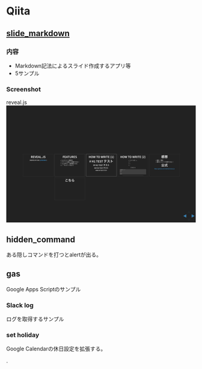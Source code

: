 # Qiita

## [slide_markdown](https://ykhirao.github.io/qiita/slide_markdown/)

### 内容
* Markdown記法によるスライド作成するアプリ等
* 5サンプル

### Screenshot
reveal.js
![reveal.js](./images/reveal_js.jpg)

## hidden_command
ある隠しコマンドを打つとalertが出る。

## gas
Google Apps Scriptのサンプル

### Slack log
ログを取得するサンプル

### set holiday
Google Calendarの休日設定を拡張する。





.
